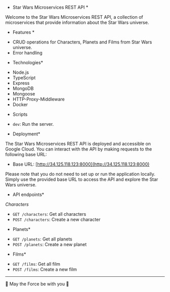 * Star Wars Microservices REST API *

Welcome to the Star Wars Microservices REST API, a collection of microservices that provide information about the Star Wars universe.

* Features *

- CRUD operations for Characters, Planets and Films from Star Wars universe.
- Error handling

* Technologies*

- Node.js
- TypeScript
- Express
- MongoDB
- Mongoose
- HTTP-Proxy-Middleware
- Docker

* Scripts

- `dev`: Run the server.

* Deployment*

The Star Wars Microservices REST API is deployed and accessible on Google Cloud. You can interact with the API by making requests to the following base URL:

- Base URL: [http://34.125.118.123:8000](http://34.125.118.123:8000)

Please note that you do not need to set up or run the application locally. Simply use the provided base URL to access the API and explore the Star Wars universe.

* API endpoints*

*Characters*

- `GET /characters`: Get all characters
- `POST /characters`: Create a new character

* Planets*

- `GET /planets`: Get all planets
- `POST /planets`: Create a new planet

* Films*

- `GET /films`: Get all film
- `POST /films`: Create a new film

---

🚀 May the Force be with you 🌟
